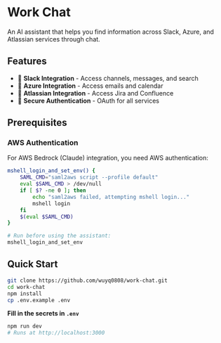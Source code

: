 # Work Chat

An AI assistant that helps you find information across Slack, Azure, and Atlassian services through chat.

## Features

- 💬 **Slack Integration** - Access channels, messages, and search
- 🔗 **Azure Integration** - Access emails and calendar
- 📝 **Atlassian Integration** - Access Jira and Confluence
- 🔐 **Secure Authentication** - OAuth for all services

## Prerequisites

### AWS Authentication
For AWS Bedrock (Claude) integration, you need AWS authentication:

```bash
mshell_login_and_set_env() {
    SAML_CMD="saml2aws script --profile default"
    eval $SAML_CMD > /dev/null
    if [ $? -ne 0 ]; then
        echo "saml2aws failed, attempting mshell login..."
        mshell login
    fi
    $(eval $SAML_CMD)
}

# Run before using the assistant:
mshell_login_and_set_env
```

## Quick Start

```bash
git clone https://github.com/wuyq0808/work-chat.git
cd work-chat
npm install
cp .env.example .env
```

**Fill in the secrets in `.env`**

```bash
npm run dev
# Runs at http://localhost:3000
```
